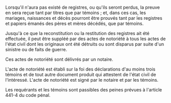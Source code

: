 Lorsqu'il n'aura pas existé de registres, ou qu'ils seront perdus, la preuve en sera reçue tant par titres que par témoins ; et, dans ces cas, les mariages, naissances et décès pourront être prouvés tant par les registres et papiers émanés des pères et mères décédés, que par témoins.

Jusqu'à ce que la reconstitution ou la restitution des registres ait été effectuée, il peut être suppléé par des actes de notoriété à tous les actes de l'état civil dont les originaux ont été détruits ou sont disparus par suite d'un sinistre ou de faits de guerre.

Ces actes de notoriété sont délivrés par un notaire.

L'acte de notoriété est établi sur la foi des déclarations d'au moins trois témoins et de tout autre document produit qui attestent de l'état civil de l'intéressé. L'acte de notoriété est signé par le notaire et par les témoins.

Les requérants et les témoins sont passibles des peines prévues à l'article 441-4 du code pénal.

